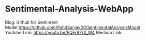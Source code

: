 # Sentimental-Analysis-WebApp
Blog:
Github for Sentiment Model:https://github.com/RohitSanjay00/SentimentalAnalysisModel
Youtube Link: https://youtu.be/EQEr8Zr0_W4
Medium Link:
